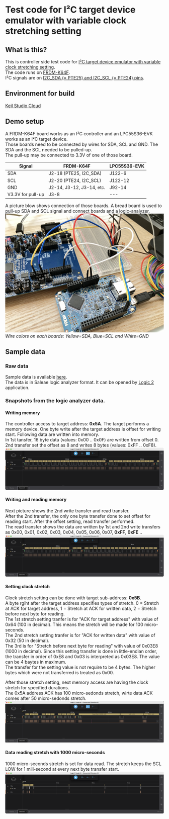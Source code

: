 # Test code for I²C target device emulator with variable clock stretching setting

## What is this?
This is controller side test code for [I²C target device emulator with variable clock stretching setting](https://github.com/teddokano/clock_stretching_on_lpcxpresso55s36_i2c_polling_b2b_slave).  
The code runs on [FRDM-K64F](https://os.mbed.com/platforms/FRDM-K64F/).  
I²C signals are on [I2C_SDA (= PTE25) and I2C_SCL (= PTE24) pins](https://os.mbed.com/platforms/FRDM-K64F/#board-pinout). 

## Environment for build
[Keil Studio Cloud](https://studio.keil.arm.com/)

## Demo setup
A FRDM-K64F board works as an I²C controller and an LPC55S36-EVK works as an I²C target device.  
Those boards need to be connected by wires for SDA, SCL and GND. The SDA and the SCL needed to be pulled-up.  
The pull-up may be connected to 3.3V of one of those board.  

Signal	|FRDM-K64F	|LPC55S36-EVK
---|---|---
SDA		|J2-18 (PTE25, I2C_SDA)	|J122-6
SCL		|J2-20 (PTE24, I2C_SCL)	|J122-12
GND		|J2-14, J3-12, J3-14, etc.	|J92-14
V3.3V for pull-up	|J3-8		|---

A picture blow shows connection of those boards. 
A bread board is used to pull-up SDA and SCL signal and connect boards and a logic-analyzer.  
![wiring.JPG](https://github.com/teddokano/i2c_clock_stretch_test_controller_mbed/blob/master/resource/wiring.JPG)
_Wire colors on each boards: Yellow=SDA, Blue=SCL and White=GND_

## Sample data
### Raw data
Sample data is available [here](https://github.com/teddokano/i2c_clock_stretch_test_controller_mbed/blob/master/resource/sample_transfer.sal).  
The data is in Saleae logic analyzer format. It can be opened by [Logic 2](https://www.saleae.com/downloads/) application. 

### Snapshots from the logic analyzer data.  

#### Writing memory
The controller access to target address: **0x5A**. The target performs a memory device. 
One byte write after the target address is offset for writing start. Following data are written into memory.  
In 1st tansfer, 16 byte data (values: 0x00 .. 0x0F) are written from offset 0.  
2nd transfer set the offset as 8 and writes 8 bytes (values: 0xFF .. 0xF8).  
![write0.png](https://github.com/teddokano/i2c_clock_stretch_test_controller_mbed/blob/master/resource/write0.png)

#### Writing and reading memory
Next picture shows the 2nd write transfer and read transfer.  
After the 2nd transfer, the only one byte transfer done to set offset for reading start. After the offset setting, read transfer performed.  
The read transfer shows the data are written by 1st and 2nd write transfers as 0x00, 0x01, 0x02, 0x03, 0x04, 0x05, 0x06, 0x07, **0xFF**, **0xFE** ..
![write_and_read.png](https://github.com/teddokano/i2c_clock_stretch_test_controller_mbed/blob/master/resource/write_and_read.png)

#### Setting clock stretch
Clock stretch setting can be done with target sub-address: **0x5B**.  
A byte rgiht after the target address specifies types of stretch. 0 = Stretch at ACK for target address, 1 = Stretch at ACK for written data, 2 = Stretch before next byte for reading.  
The 1st stretch setting tranfer is for "ACK for target address" with value of 0x64 (100 in decimal). This means the stretch will be made for 100 micro-seconds.  
The 2nd stretch setting tranfer is for "ACK for written data" with value of 0x32 (50 in decimal).  
The 3rd is for "Stretch before next byte for reading" with value of 0x03E8 (1000 in decimal). Since this setting transfer is done in little-endian order, the transfer in order of 0xE8 and 0x03 is interpreted as 0x03E8. The value can be 4 baytes in maximum.  
The transfer for the setting value is not require to be 4 bytes. The higher bytes which were not transferred is treated as 0x00.  

After those stretch setting, next memory access are having the clock stretch for specified durations.  
The 0x5A address ACK has 100 micro-sedonds stretch, wirte data ACK comes after 50 micro-sedonds stretch. 
![seting_stretch.png](https://github.com/teddokano/i2c_clock_stretch_test_controller_mbed/blob/master/resource/seting_stretch.png)

#### Data reading stretch with 1000 micro-seconds
1000 micro-seconds stretch is set for data read. The stretch keeps the SCL LOW for 1 mili-second at every next byte transfer start.  
![read_w_stretch.png](https://github.com/teddokano/i2c_clock_stretch_test_controller_mbed/blob/master/resource/read_w_stretch.png)
